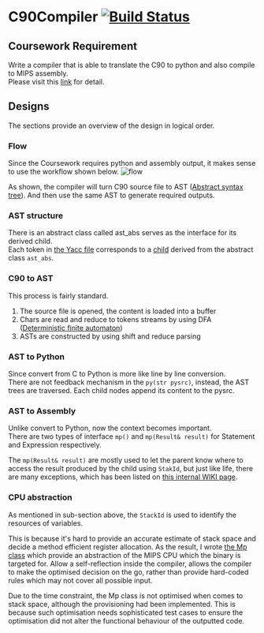 # C90Compiler  [![Build Status](https://travis-ci.com/BenShen98/C90Compiler.svg?token=MhRupwiszpRvsr3Bhyd3&branch=master)](https://travis-ci.com/BenShen98/C90Compiler)


## Coursework Requirement
Write a compiler that is able to translate the C90 to python and also compile to MIPS assembly.\
Please visit this [link](requirement/) for detail.

## Designs
The sections provide an overview of the design in logical order.
### Flow
Since the Coursework requires python and assembly output, it makes sense to use the workflow shown below.
![flow](https://user-images.githubusercontent.com/15164268/59982066-94ae5780-9604-11e9-9fd0-323a857f4edd.png)

As shown, the compiler will turn C90 source file to AST ([Abstract syntax tree](https://en.wikipedia.org/wiki/Abstract_syntax_tree)). And then use the same AST to generate required outputs.

### AST structure
There is an abstract class called ast_abs serves as the interface for its derived child.\
Each token in [the Yacc file](https://github.com/BenShen98/C90Compiler/blob/master/src/C90.y) corresponds to a [child](https://github.com/BenShen98/C90Compiler/tree/master/include/ast) derived from the abstract class `ast_abs`.

### C90 to AST
This process is fairly standard.
1. The source file is opened, the content is loaded into a buffer
2. Chars are read and reduce to tokens streams by using DFA ([Deterministic finite automaton](https://en.wikipedia.org/wiki/Deterministic_finite_automaton))
3. ASTs are constructed by using shift and reduce parsing

### AST to Python
Since convert from C to Python is more like line by line conversion.\
There are not feedback mechanism in the `py(str pysrc)`, instead, the AST trees are traversed. Each child nodes append its content to the pysrc. 

### AST to Assembly
Unlike convert to Python, now the context becomes important.\
There are two types of interface `mp()` and `mp(Result& result)` for Statement and Expression respectively.

The `mp(Result& result)` are mostly used to let the parent know where to access the result produced by the child using `StakId`, but just like life, there are many exceptions, which has been listed on [this internal WIKI page](https://github.com/BenShen98/C90Compiler/wiki/AST2MIPS-interface).

### CPU abstraction
As mentioned in sub-section above, the `StackId` is used to identify the resources of variables.

This is because it's hard to provide an accurate estimate of stack space and decide a method efficient register allocation. As the result, I wrote [the Mp class](https://github.com/BenShen98/C90Compiler/blob/master/include/Mp.hpp) which provide an abstraction of the MIPS CPU which the binary is targeted for. Allow a self-reflection inside the compiler, allows the compiler to make the optimised decision on the go, rather than provide hard-coded rules which may not cover all possible input.

Due to the time constraint, the Mp class is not optimised when comes to stack space, although the provisioning had been implemented. This is because such optimisation needs sophisticated test cases to ensure the optimisation did not alter the functional behaviour of the outputted code.

